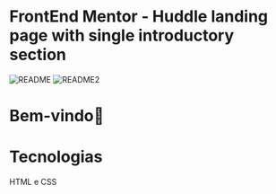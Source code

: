 # FrontEnd Mentor - Huddle landing page with single introductory section
![README](https://github.com/israelkg/quest-html-css/assets/159387743/01bbb48f-dc54-420e-ab42-af24634907d9)
![README2](https://github.com/israelkg/quest-html-css/assets/159387743/66166aeb-281b-44f2-9eb5-cc6e50688001)

# Bem-vindo👋

# Tecnologias
HTML e CSS
